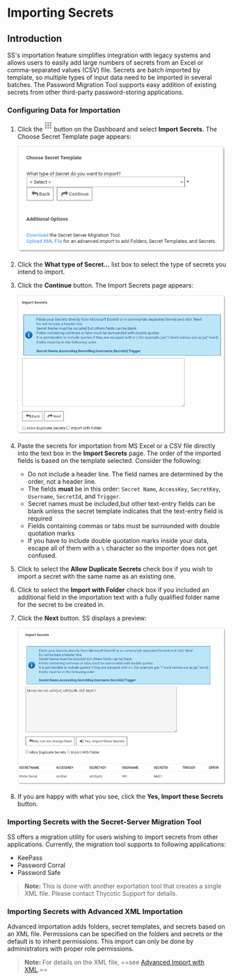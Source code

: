 [title]: # (Importing Secrets)
[tags]: # (XXX)
[priority]: # (40)

# Importing Secrets

## Introduction

SS's importation feature simplifies integration with legacy systems and allows users to easily add large numbers of secrets from an Excel or comma-separated values (CSV) file. Secrets are batch imported by template, so multiple types of input data need to be imported in several batches. The Password Migration Tool supports easy addition of existing secrets from other third-party password-storing applications.

### Configuring Data for Importation

1. Click the ![1557174423911](images/1557174423911.png) button on the Dashboard and select **Import Secrets**. The Choose Secret Template page appears:

   ![1557174549399](images/1557174549399.png)

1. Click the **What type of Secret…** list box to select the type of secrets you intend to import.

1. Click the **Continue** button. The Import Secrets page appears:

   ![1557174816852](images/1557174816852.png)

1. Paste the secrets for importation from MS Excel or a CSV file directly into the text box in the **Import Secrets**  page. The order of the imported fields is based on the template selected. Consider the following:

   - Do not include a header line. The field names are determined by the order, not a header line.
   - The fields **must** be in this order: `Secret Name`, `AccessKey`, `SecretKey`, `Username`, `SecretId`, and `Trigger`.
   - Secret names must be included,but other text-entry fields can be blank unless the secret template indicates that the text-entry field is required
   - Fields containing commas or tabs must be surrounded with double quotation marks
   - If you have to include double quotation marks inside your data, escape all of  them with a `\` character so the importer does not get confused.

1. Click to select the **Allow Duplicate Secrets** check box if you wish to import a secret with the same name as an existing one.

1. Click to select the **Import with Folder** check box if you included an additional field in the importation  text with a fully qualified folder name for the secret to be created in.

1. Click the **Next** button. SS displays a preview:

   ![1557176230259](images/1557176230259.png)

1. If you are happy with what you see, click the **Yes, Import these Secrets** button.

### Importing Secrets with the Secret-Server Migration Tool

SS offers a migration utility for users wishing to import secrets from other applications. Currently, the migration tool supports to following applications:

- KeePass
- Password Corral
- Password Safe

> **Note:** This is done with another exportation tool that creates a single XML file. Please contact Thycotic Support for details.

### Importing Secrets with Advanced XML Importation

Advanced importation adds folders, secret templates, and secrets based on an XML file. Permissions can be specified on the folders and secrets or the default is to inherit permissions. This import can only be done by administrators with proper role permissions.

> **Note:** For details on the XML file, ==see [Advanced Import with XML](https://updates.thycotic.net/links.ashx?AdvancedImportWithXML).==
